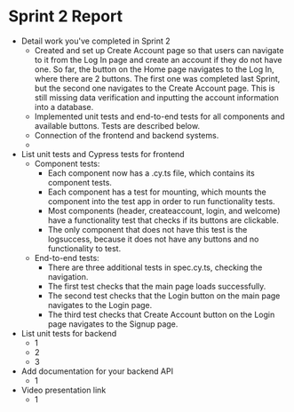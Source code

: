 # Sprint 2 Report #
- Detail work you've completed in Sprint 2
  - Created and set up Create Account page so that users can navigate to it from the Log In page and create an account if they do not have one. So far, the button on the Home page navigates to the Log In, where there are 2 buttons. The first one was completed last Sprint, but the second one navigates to the Create Account page. This is still missing data verification and inputting the account information into a database.
  - Implemented unit tests and end-to-end tests for all components and available buttons. Tests are described below.
  - Connection of the frontend and backend systems.
  - <insert backend progress>
- List unit tests and Cypress tests for frontend
  - Component tests:
    - Each component now has a .cy.ts file, which contains its component tests.
    - Each component has a test for mounting, which mounts the component into the test app in order to run functionality tests.
    - Most components (header, createaccount, login, and welcome) have a functionality test that checks if its buttons are clickable.
    - The only component that does not have this test is the logsuccess, because it does not have any buttons and no functionality to test.
  - End-to-end tests:
    - There are three additional tests in spec.cy.ts, checking the navigation.
    - The first test checks that the main page loads successfully.
    - The second test checks that the Login button on the main page navigates to the Login page.
    - The third test checks that Create Account button on the Login page navigates to the Signup page.
- List unit tests for backend
  - 1
  - 2
  - 3
- Add documentation for your backend API
  - 1
- Video presentation link
  - 1
